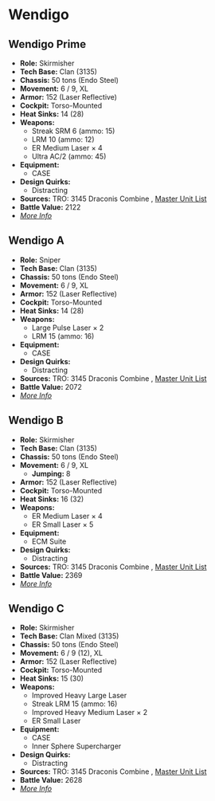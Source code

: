 # Wendigo 

## Wendigo Prime 

- **Role:** Skirmisher 
- **Tech Base:** Clan (3135) 
- **Chassis:** 50 tons (Endo Steel) 
- **Movement:** 6 / 9, XL 
- **Armor:** 152 (Laser Reflective) 
- **Cockpit:** Torso-Mounted 
- **Heat Sinks:** 14 (28) 
- **Weapons:** 
  - Streak SRM 6 (ammo: 15) 
  - LRM 10 (ammo: 12) 
  - ER Medium Laser × 4 
  - Ultra AC/2 (ammo: 45) 
- **Equipment:** 
  - CASE 
- **Design Quirks:** 
  - Distracting 
- **Sources:** TRO: 3145 Draconis Combine , [Master Unit List](http://masterunitlist.info/Unit/Details/6402) 
- **Battle Value:** 2122 
- [*More Info*](wendigo/wendigo_prime.md) 

## Wendigo A 

- **Role:** Sniper 
- **Tech Base:** Clan (3135) 
- **Chassis:** 50 tons (Endo Steel) 
- **Movement:** 6 / 9, XL 
- **Armor:** 152 (Laser Reflective) 
- **Cockpit:** Torso-Mounted 
- **Heat Sinks:** 14 (28) 
- **Weapons:** 
  - Large Pulse Laser × 2 
  - LRM 15 (ammo: 16) 
- **Equipment:** 
  - CASE 
- **Design Quirks:** 
  - Distracting 
- **Sources:** TRO: 3145 Draconis Combine , [Master Unit List](http://masterunitlist.info/Unit/Details/6404) 
- **Battle Value:** 2072 
- [*More Info*](wendigo/wendigo_a.md) 

## Wendigo B 

- **Role:** Skirmisher 
- **Tech Base:** Clan (3135) 
- **Chassis:** 50 tons (Endo Steel) 
- **Movement:** 6 / 9, XL 
  - **Jumping:** 8 
- **Armor:** 152 (Laser Reflective) 
- **Cockpit:** Torso-Mounted 
- **Heat Sinks:** 16 (32) 
- **Weapons:** 
  - ER Medium Laser × 4 
  - ER Small Laser × 5 
- **Equipment:** 
  - ECM Suite 
- **Design Quirks:** 
  - Distracting 
- **Sources:** TRO: 3145 Draconis Combine , [Master Unit List](http://masterunitlist.info/Unit/Details/6405) 
- **Battle Value:** 2369 
- [*More Info*](wendigo/wendigo_b.md) 

## Wendigo C 

- **Role:** Skirmisher 
- **Tech Base:** Clan Mixed (3135) 
- **Chassis:** 50 tons (Endo Steel) 
- **Movement:** 6 / 9 (12), XL 
- **Armor:** 152 (Laser Reflective) 
- **Cockpit:** Torso-Mounted 
- **Heat Sinks:** 15 (30) 
- **Weapons:** 
  - Improved Heavy Large Laser 
  - Streak LRM 15 (ammo: 16) 
  - Improved Heavy Medium Laser × 2 
  - ER Small Laser 
- **Equipment:** 
  - CASE 
  - Inner Sphere Supercharger 
- **Design Quirks:** 
  - Distracting 
- **Sources:** TRO: 3145 Draconis Combine , [Master Unit List](http://masterunitlist.info/Unit/Details/6406) 
- **Battle Value:** 2628 
- [*More Info*](wendigo/wendigo_c.md) 

